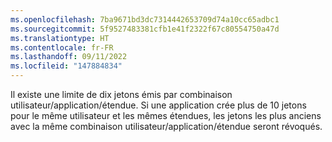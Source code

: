```yaml
---
ms.openlocfilehash: 7ba9671bd3dc7314442653709d74a10cc65adbc1
ms.sourcegitcommit: 5f9527483381cfb1e41f2322f67c80554750a47d
ms.translationtype: HT
ms.contentlocale: fr-FR
ms.lasthandoff: 09/11/2022
ms.locfileid: "147884834"
---
```

Il existe une limite de dix jetons émis par combinaison utilisateur/application/étendue. Si une application crée plus de 10 jetons pour le même utilisateur et les mêmes étendues, les jetons les plus anciens avec la même combinaison utilisateur/application/étendue seront révoqués.
